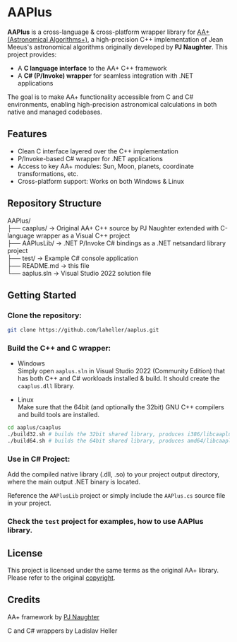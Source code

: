 # AAPlus

**AAPlus** is a cross-language & cross-platform wrapper library for [AA+ (Astronomical Algorithms+)](http://naughter.com/aa.html), a high-precision C++ implementation of Jean Meeus's astronomical algorithms originally developed by **PJ Naughter**. This project provides:

- A **C language interface** to the AA+ C++ framework
- A **C# (P/Invoke) wrapper** for seamless integration with .NET applications

The goal is to make AA+ functionality accessible from C and C# environments, enabling high-precision astronomical calculations in both native and managed codebases.

## Features

- Clean C interface layered over the C++ implementation
- P/Invoke-based C# wrapper for .NET applications
- Access to key AA+ modules: Sun, Moon, planets, coordinate transformations, etc.
- Cross-platform support: Works on both Windows & Linux

## Repository Structure

AAPlus/<br/>
├── caaplus/ -> Original AA+ C++ source by PJ Naughter extended with C-language wrapper as a Visual C++ project<br/>
├── AAPlusLib/ -> .NET P/Invoke C# bindings as a .NET netsandard library project<br/>
├── test/ -> Example C# console application<br/>
├── README.md -> this file<br/>
└── aaplus.sln -> Visual Studio 2022 solution file<br/>

## Getting Started

### Clone the repository:
```bash
git clone https://github.com/laheller/aaplus.git
```

### Build the C++ and C wrapper:
* Windows<br/>
&#9;Simply open `aaplus.sln` in Visual Studio 2022 (Community Edition) that has both C++ and C# workloads installed & build. It should create the `caaplus.dll` library.

* Linux<br/>
&#9;Make sure that the 64bit (and optionally the 32bit) GNU C++ compilers and build tools are installed.
```bash
cd aaplus/caaplus
./build32.sh # builds the 32bit shared library, produces i386/libcaaplus.so
./build64.sh # builds the 64bit shared library, produces amd64/libcaaplus.so
```

### Use in C# Project:
Add the compiled native library (.dll, .so) to your project output directory, where the main output .NET binary is located.

Reference the `AAPlusLib` project or simply include the `AAPlus.cs` source file in your project.

### Check the `test` project for examples, how to use AAPlus library.

## License
This project is licensed under the same terms as the original AA+ library. Please refer to the original [copyright](http://naughter.com/aa.html).

## Credits
AA+ framework by [PJ Naughter](mailto:pjna@naughter.com)

C and C# wrappers by Ladislav Heller
